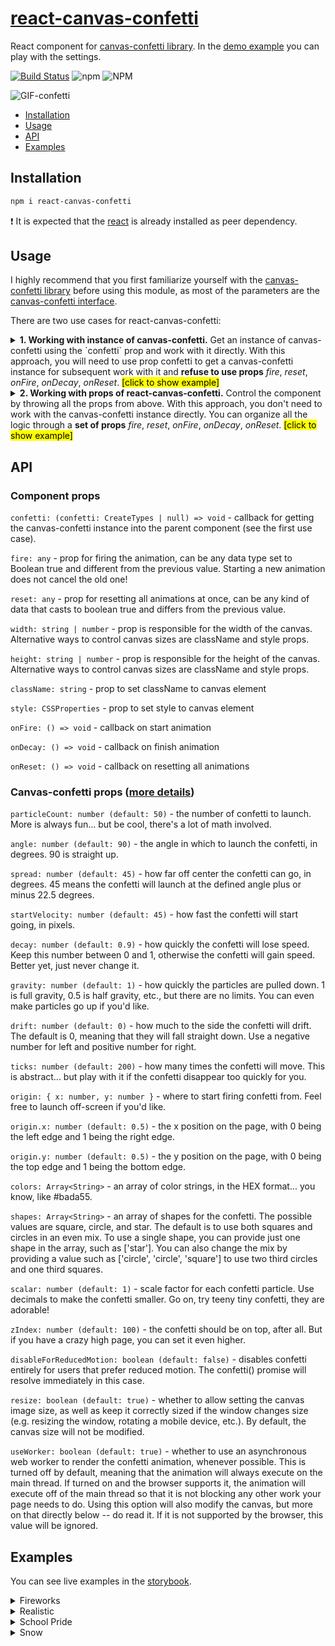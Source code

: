 # [react-canvas-confetti](https://ulitcos.github.io/react-canvas-confetti/)

React component for [canvas-confetti library](https://github.com/catdad/canvas-confetti). In
the [demo example](https://ulitcos.github.io/react-canvas-confetti) you can play with the settings.

[![Build Status](https://travis-ci.com/ulitcos/react-canvas-confetti.svg?branch=master)](https://travis-ci.com/ulitcos/react-canvas-confetti)
![npm](https://img.shields.io/npm/dm/react-canvas-confetti)
![NPM](https://img.shields.io/npm/l/react-canvas-confetti)

![GIF-confetti](./pic/confetti-gif-800.gif)

- [Installation](#Installation)
- [Usage](#Usage)
- [API](#API)
- [Examples](#Examples)

## Installation

```bash
npm i react-canvas-confetti
```

:exclamation: It is expected that the [react](https://github.com/facebook/react) is already installed as peer
dependency.

## Usage

I highly recommend that you first familiarize yourself with
the [canvas-confetti library](https://github.com/catdad/canvas-confetti) before using this module, as most of the
parameters are the [canvas-confetti interface](https://github.com/catdad/canvas-confetti#options).

There are two use cases for react-canvas-confetti:

<details>
<summary>
<b>1. Working with instance of canvas-confetti.</b> Get an instance of canvas-confetti using the `confetti` prop and work with it directly. With this approach, you will need to use prop confetti to get a canvas-confetti instance for subsequent work with it and <b>refuse to use props</b> <i>fire</i>, <i>reset</i>, <i>onFire</i>, <i>onDecay</i>, <i>onReset</i>. <mark>[click to show example]</mark>
</summary>

````javascript
import React from 'react';
import ReactCanvasConfetti from 'react-canvas-confetti';

export default class Confetti extends React.Component {
  getInstance = (instance) => {
    // saving the instance to an internal property
    this.confetti = instance;
  }

  onClickDefault = () => {
    // starting the animation
    this.confetti();
  }

  onClickCustom = () => {
    // starting the animation with custom settings
    this.confetti({particleCount: Math.ceil(Math.random() * 1000), spread: 180});
  }

  onClickCallback = () => {
    // calling console.log after the animation ends
    this.confetti().then(() => {
      console.log('do something after animation');
    });
  }

  onClickReset = () => {
    // cleaning the canvas
    this.confetti.reset();
  }

  render() {
    const style = {
      position: 'fixed',
      width: '100%',
      height: '100%',
      zIndex: -1
    };

    return (
      <>
        <ReactCanvasConfetti
          // set the styles as for a usual react component
          style={style}
          // set the class name as for a usual react component
          className={'yourClassName'}
          // set the callback for getting instance. The callback will be called after initialization ReactCanvasConfetti component
          refConfetti={this.getInstance}
        />

        <button onClick={this.onClickDefault}>Fire with default</button>
        <button onClick={this.onClickCustom}>Fire with custom</button>
        <button onClick={this.onClickCallback}>Fire with callback</button>
        <button onClick={this.onClickReset}>Reset</button>
      </>
    );
  }
}

````

</details>

<details>
<summary>
<b>2. Working with props of react-canvas-confetti.</b> Control the component by throwing all the props from above. With this approach, you don't need to work with the canvas-confetti instance directly. You can organize all the logic through a <b>set of props</b> <i>fire</i>, <i>reset</i>, <i>onFire</i>, <i>onDecay</i>, <i>onReset</i>. <mark>[click to show example]</mark>
</summary>

````javascript
import React from 'react';
import ReactCanvasConfetti from 'react-canvas-confetti';

export default class Confetti extends React.Component {
  constructor() {
    super();

    this.state = {
      fire: false,
      reset: false
    }
  }

  onClickFire = () => {
    // set any value that is cast to the logical true and will differ from the previous one.
    this.setState({fire: {}});
  }

  onClickReset = () => {
    // set any value that is cast to the logical true and will differ from the previous one.
    this.setState({reset: {}});
  }

  onFire = () => {
    console.log('do something after fire')
  }

  onReset = () => {
    console.log('do something after reset')
  }

  onDecay = () => {
    console.log('do something after animation')
  }

  render() {
    const style = {
      position: 'fixed',
      width: '100%',
      height: '100%',
      zIndex: -1
    };

    return (
      <>
        <ReactCanvasConfetti
          // set the styles as for a usual react component
          style={style}
          // set the class name as for a usual react component
          className={'yourClassName'}
          // if value in this.state.fire cast to the logical true and will differ from the previous, then will be called new animation
          fire={this.state.fire}
          // if value in this.state.reset cast to the logical true and will differ from the previous, then will be cleared canvas
          reset={this.state.reset}
          // set the callback on new animation
          onFire={this.onFire}
          // set the callback on decay animation
          onDecay={this.onDecay}
          // set the callback on reset canvas
          onReset={this.onReset}
        />

        <button onClick={this.onClickFire}>Fire</button>
        <button onClick={this.onClickReset}>Reset</button>
      </>
    );
  }
}
````

</details>

## API

### Component props

`confetti: (confetti: CreateTypes | null) => void` - callback for getting the canvas-confetti instance into the parent
component (see the first use case).

`fire: any` - prop for firing the animation, can be any data type set to Boolean true and different from the previous
value. Starting a new animation does not cancel the old one!

`reset: any` - prop for resetting all animations at once, can be any kind of data that casts to boolean true and differs
from the previous value.

`width: string | number` - prop is responsible for the width of the canvas. Alternative ways to control canvas sizes are
className and style props.

`height: string | number` - prop is responsible for the height of the canvas. Alternative ways to control canvas sizes
are className and style props.

`className: string` - prop to set className to canvas element

`style: CSSProperties` - prop to set style to canvas element

`onFire: () => void` - callback on start animation

`onDecay: () => void` - callback on finish animation

`onReset: () => void` - callback on resetting all animations

### Canvas-confetti props ([more details](https://github.com/catdad/canvas-confetti#options))

`particleCount: number (default: 50)` - the number of confetti to launch. More is always fun... but be cool, there's a lot of math involved.

`angle: number (default: 90)` - the angle in which to launch the confetti, in degrees. 90 is straight up.

`spread: number (default: 45)` - how far off center the confetti can go, in degrees. 45 means the confetti will launch at the defined angle plus or minus 22.5 degrees.

`startVelocity: number (default: 45)` - how fast the confetti will start going, in pixels.

`decay: number (default: 0.9)` - how quickly the confetti will lose speed. Keep this number between 0 and 1, otherwise the confetti will gain speed. Better yet, just never change it.

`gravity: number (default: 1)` - how quickly the particles are pulled down. 1 is full gravity, 0.5 is half gravity, etc., but there are no limits. You can even make particles go up if you'd like.

`drift: number (default: 0)` - how much to the side the confetti will drift. The default is 0, meaning that they will fall straight down. Use a negative number for left and positive number for right.

`ticks: number (default: 200)` - how many times the confetti will move. This is abstract... but play with it if the confetti disappear too quickly for you.

`origin: { x: number, y: number }` - where to start firing confetti from. Feel free to launch off-screen if you'd like.

`origin.x: number (default: 0.5)` - the x position on the page, with 0 being the left edge and 1 being the right edge.

`origin.y: number (default: 0.5)` - the y position on the page, with 0 being the top edge and 1 being the bottom edge.

`colors: Array<String>` - an array of color strings, in the HEX format... you know, like #bada55.

`shapes: Array<String>` - an array of shapes for the confetti. The possible values are square, circle, and star. The default is to use both squares and circles in an even mix. To use a single shape, you can provide just one shape in the array, such as ['star']. You can also change the mix by providing a value such as ['circle', 'circle', 'square'] to use two third circles and one third squares.

`scalar: number (default: 1)` - scale factor for each confetti particle. Use decimals to make the confetti smaller. Go
on, try teeny tiny confetti, they are adorable!

`zIndex: number (default: 100)` - the confetti should be on top, after all. But if you have a crazy high page, you can
set it even higher.

`disableForReducedMotion: boolean (default: false)` - disables confetti entirely for users that prefer reduced motion.
The confetti() promise will resolve immediately in this case.

`resize: boolean (default: true)` - whether to allow setting the canvas image size, as well as keep it correctly sized
if the window changes size (e.g. resizing the window, rotating a mobile device, etc.). By default, the canvas size will
not be modified.

`useWorker: boolean (default: true)` - whether to use an asynchronous web worker to render the confetti animation,
whenever possible. This is turned off by default, meaning that the animation will always execute on the main thread. If
turned on and the browser supports it, the animation will execute off of the main thread so that it is not blocking any
other work your page needs to do. Using this option will also modify the canvas, but more on that directly below -- do
read it. If it is not supported by the browser, this value will be ignored.

## Examples

You can see live examples in the [storybook](https://ulitcos.github.io/react-canvas-confetti/).


<details>
  <summary>Fireworks</summary>

  ↳ [Functional component example](https://codesandbox.io/s/fireworks-fn-react-canvas-confetti-w594u?file=/src/App.js)

  ↳ [Class component example](https://codesandbox.io/s/fireworks-cl-react-canvas-confetti-7sgr9?file=/src/App.js)
</details>

<details>
  <summary>Realistic</summary>

  ↳ [Functional component example](https://codesandbox.io/s/realistic-fn-react-canvas-confetti-2o3pe)

  ↳ [Class component example](https://codesandbox.io/s/realistic-cl-react-canvas-confetti-kle35)
</details>

<details>
  <summary>School Pride</summary>

  ↳ [Functional component example](https://codesandbox.io/s/school-pride-fn-react-canvas-confetti-10l9n)

  ↳ [Class component example](https://codesandbox.io/s/school-pride-cl-react-canvas-confetti-93g4v)
</details>

<details>
  <summary>Snow</summary>

  ↳ [Functional component example](https://codesandbox.io/s/snow-fn-react-canvas-confetti-i3y7w)

  ↳ [Class component example](https://codesandbox.io/s/snow-cl-react-canvas-confetti-0eoqb)
</details>
